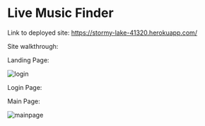 # Live Music Finder

Link to deployed site: https://stormy-lake-41320.herokuapp.com/

Site walkthrough:

Landing Page:

![login](https://user-images.githubusercontent.com/37599851/48036221-8ddddd80-e124-11e8-9bab-36859f0c5cc1.jpg)

Login Page:



Main Page: 

![mainpage](https://user-images.githubusercontent.com/37599851/48036154-52431380-e124-11e8-89ba-35e0dfef5053.jpg)



